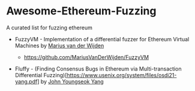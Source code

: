 # Awesome-Ethereum-Fuzzing
A curated list for fuzzing ethereum

- FuzzyVM - Implementation of a differential fuzzer for Ethereum Virtual Machines by [Marius van der Wijden](https://github.com/MariusVanDerWijden)
  - https://github.com/MariusVanDerWijden/FuzzyVM 

- Fluffy - (Finding Consensus Bugs in Ethereum via Multi-transaction Differential Fuzzing)[https://www.usenix.org/system/files/osdi21-yang.pdf] by [John Youngseok Yang](https://github.com/johnyangk)
